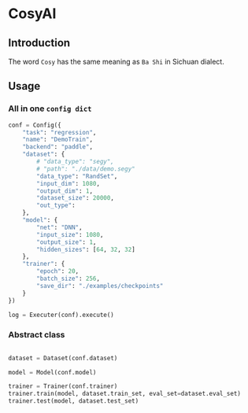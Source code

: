 # CosyAI

## Introduction

The word `Cosy` has the same meaning as `Ba Shi` in Sichuan dialect. 

## Usage

### All in one `config dict`

```python
conf = Config({
    "task": "regression",
    "name": "DemoTrain",
    "backend": "paddle",
    "dataset": {
        # "data_type": "segy",
        # "path": "./data/demo.segy"
        "data_type": "RandSet",
        "input_dim": 1080,
        "output_dim": 1,
        "dataset_size": 20000,
        "out_type": 
    },
    "model": {
        "net": "DNN",
        "input_size": 1080,
        "output_size": 1,
        "hidden_sizes": [64, 32, 32]
    },
    "trainer": {
        "epoch": 20,
        "batch_size": 256,
        "save_dir": "./examples/checkpoints"
    }
})

log = Executer(conf).execute()

```


### Abstract class

```python

dataset = Dataset(conf.dataset)

model = Model(conf.model)

trainer = Trainer(conf.trainer)
trainer.train(model, dataset.train_set, eval_set=dataset.eval_set)
trainer.test(model, dataset.test_set)

```